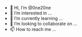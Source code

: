 - 👋 Hi, I’m @0ne20ne
- 👀 I’m interested in ...
- 🌱 I’m currently learning ...
- 💞️ I’m looking to collaborate on ...
- 📫 How to reach me ...

<!---
0ne20ne/0ne20ne is a ✨ special ✨ repository because its `README.md` (this file) appears on your GitHub profile.
You can click the Preview link to take a look at your changes.
--->
